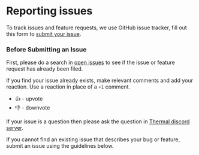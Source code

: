 # Reporting issues

To track issues and feature requests, we use GitHub issue tracker, fill out this form to [submit your issue](https://github.com/gitthermal/thermal/issues/new/choose).

### Before Submitting an Issue

First, please do a search in [open issues](https://github.com/gitthermal/thermal/issues/) to see if the issue or feature request has already been filed.

If you find your issue already exists, make relevant comments and add your reaction. Use a reaction in place of a `+1` comment.

- 👍 - upvote
- 👎 - downvote

If your issue is a question then please ask the question in [Thermal discord server](https://discord.gg/KT3nAR5).

If you cannot find an existing issue that describes your bug or feature, submit an issue using the guidelines below.
